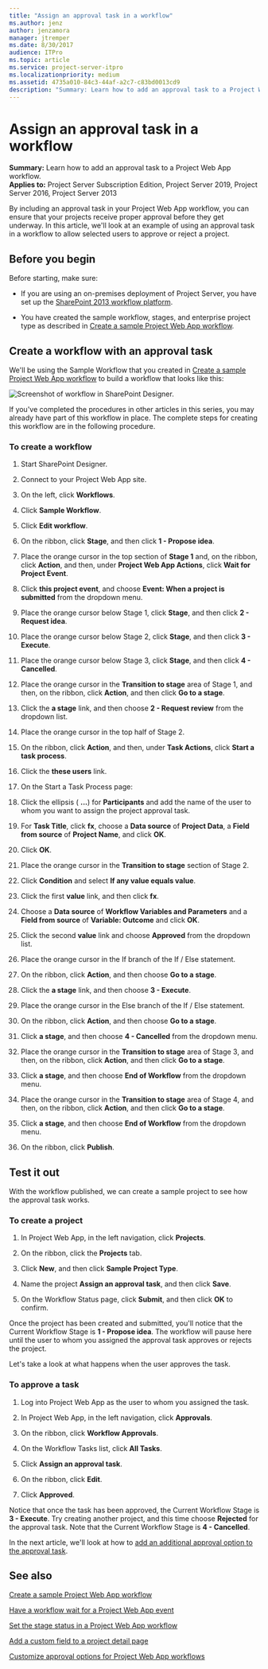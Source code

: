 ```yaml
---
title: "Assign an approval task in a workflow"
ms.author: jenz
author: jenzamora
manager: jtremper
ms.date: 8/30/2017
audience: ITPro
ms.topic: article
ms.service: project-server-itpro
ms.localizationpriority: medium
ms.assetid: 4735a010-84c3-44af-a2c7-c83bd0013cd9
description: "Summary: Learn how to add an approval task to a Project Web App workflow."
---
```


# Assign an approval task in a workflow
 
 **Summary:** Learn how to add an approval task to a Project Web App workflow.<br/>
**Applies to:** Project Server Subscription Edition, Project Server 2019, Project Server 2016, Project Server 2013
  
By including an approval task in your Project Web App workflow, you can ensure that your projects receive proper approval before they get underway. In this article, we'll look at an example of using an approval task in a workflow to allow selected users to approve or reject a project.
  
## Before you begin
<a name="begin"> </a>

Before starting, make sure:
  
- If you are using an on-premises deployment of Project Server, you have set up the [SharePoint 2013 workflow platform](/SharePoint/governance/workflow-in-sharepoint-server).
    
- You have created the sample workflow, stages, and enterprise project type as described in [Create a sample Project Web App workflow](create-a-sample-project-web-app-workflow.md).
    
## Create a workflow with an approval task
<a name="proc1"> </a>

We'll be using the Sample Workflow that you created in [Create a sample Project Web App workflow](create-a-sample-project-web-app-workflow.md) to build a workflow that looks like this:
  
![Screenshot of workflow in SharePoint Designer.](images/WorkflowAssignAnApprovalTask.png)
  
If you've completed the procedures in other articles in this series, you may already have part of this workflow in place. The complete steps for creating this workflow are in the following procedure.
  
### To create a workflow

1. Start SharePoint Designer.
    
2. Connect to your Project Web App site.
    
3. On the left, click **Workflows**.
    
4. Click **Sample Workflow**.
    
5. Click **Edit workflow**.
    
6. On the ribbon, click **Stage**, and then click **1 - Propose idea**.
    
7. Place the orange cursor in the top section of **Stage 1** and, on the ribbon, click **Action**, and then, under **Project Web App Actions**, click **Wait for Project Event**.
    
8. Click **this project event**, and choose **Event: When a project is submitted** from the dropdown menu.
    
9. Place the orange cursor below Stage 1, click **Stage**, and then click **2 - Request idea**.
    
10. Place the orange cursor below Stage 2, click **Stage**, and then click **3 - Execute**.
    
11. Place the orange cursor below Stage 3, click **Stage**, and then click **4 - Cancelled**.
    
12. Place the orange cursor in the **Transition to stage** area of Stage 1, and then, on the ribbon, click **Action**, and then click **Go to a stage**.
    
13. Click the **a stage** link, and then choose **2 - Request review** from the dropdown list.
    
14. Place the orange cursor in the top half of Stage 2.
    
15. On the ribbon, click **Action**, and then, under **Task Actions**, click **Start a task process**.
    
16. Click the **these users** link.
    
17. On the Start a Task Process page:
    
1. Click the ellipsis ( **...**) for **Participants** and add the name of the user to whom you want to assign the project approval task.
    
2. For **Task Title**, click **fx**, choose a **Data source** of **Project Data**, a **Field from source** of **Project Name**, and click **OK**.
    
3. Click **OK**.
    
18. Place the orange cursor in the **Transition to stage** section of Stage 2.
    
19. Click **Condition** and select **If any value equals value**.
    
20. Click the first **value** link, and then click **fx**.
    
21. Choose a **Data source** of **Workflow Variables and Parameters** and a **Field from source** of **Variable: Outcome** and click **OK**.
    
22. Click the second **value** link and choose **Approved** from the dropdown list.
    
23. Place the orange cursor in the If branch of the If / Else statement.
    
24. On the ribbon, click **Action**, and then choose **Go to a stage**.
    
25. Click the **a stage** link, and then choose **3 - Execute**.
    
26. Place the orange cursor in the Else branch of the If / Else statement.
    
27. On the ribbon, click **Action**, and then choose **Go to a stage**.
    
28. Click **a stage**, and then choose **4 - Cancelled** from the dropdown menu.
    
29. Place the orange cursor in the **Transition to stage** area of Stage 3, and then, on the ribbon, click **Action**, and then click **Go to a stage**.
    
30. Click **a stage**, and then choose **End of Workflow** from the dropdown menu.
    
31. Place the orange cursor in the **Transition to stage** area of Stage 4, and then, on the ribbon, click **Action**, and then click **Go to a stage**.
    
32. Click **a stage**, and then choose **End of Workflow** from the dropdown menu.
    
33. On the ribbon, click **Publish**.
    
## Test it out
<a name="proc2"> </a>

With the workflow published, we can create a sample project to see how the approval task works.
  
### To create a project

1. In Project Web App, in the left navigation, click **Projects**.
    
2. On the ribbon, click the **Projects** tab.
    
3. Click **New**, and then click **Sample Project Type**.
    
4. Name the project **Assign an approval task**, and then click **Save**.
    
5. On the Workflow Status page, click **Submit**, and then click **OK** to confirm.
    
Once the project has been created and submitted, you'll notice that the Current Workflow Stage is **1 - Propose idea**. The workflow will pause here until the user to whom you assigned the approval task approves or rejects the project.
  
Let's take a look at what happens when the user approves the task.
  
### To approve a task

1. Log into Project Web App as the user to whom you assigned the task.
    
2. In Project Web App, in the left navigation, click **Approvals**.
    
3. On the ribbon, click **Workflow Approvals**.
    
4. On the Workflow Tasks list, click **All Tasks**.
    
5. Click **Assign an approval task**.
    
6. On the ribbon, click **Edit**.
    
7. Click **Approved**.
    
Notice that once the task has been approved, the Current Workflow Stage is **3 - Execute**. Try creating another project, and this time choose **Rejected** for the approval task. Note that the Current Workflow Stage is **4 - Cancelled**.
  
In the next article, we'll look at how to [add an additional approval option to the approval task](customize-approval-options-for-project-web-app-workflows.md).
  
## See also
<a name="proc2"> </a>

[Create a sample Project Web App workflow](create-a-sample-project-web-app-workflow.md)
  
[Have a workflow wait for a Project Web App event](have-a-workflow-wait-for-a-project-web-app-event.md)
  
[Set the stage status in a Project Web App workflow](set-the-stage-status-in-a-project-web-app-workflow.md)
  
[Add a custom field to a project detail page](add-a-custom-field-to-a-project-detail-page.md)
  
[Customize approval options for Project Web App workflows](customize-approval-options-for-project-web-app-workflows.md)
